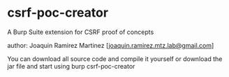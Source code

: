 # csrf-poc-creator
A Burp Suite extension for CSRF proof of concepts

author: Joaquin Ramirez Martinez [joaquin.ramirez.mtz.lab@gmail.com]

You can download all source code and compile it yourself or download the jar file and start using burp csrf-poc-creator
